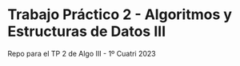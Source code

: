 # Trabajo Práctico 2 - Algoritmos y Estructuras de Datos III
Repo para el TP 2 de Algo III - 1º Cuatri 2023
